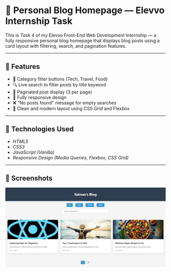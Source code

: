 # 📝 Personal Blog Homepage — Elevvo Internship Task

This is _Task 4_ of my Elevvo Front-End Web Development Internship — a fully responsive personal blog homepage that displays blog posts using a card layout with filtering, search, and pagination features.

---

## 🚀 Features

- 🧭 Category filter buttons (Tech, Travel, Food)
- 🔍 Live search to filter posts by title keyword
- 📑 Paginated post display (3 per page)
- 📱 Fully responsive design
- ❌ "No posts found" message for empty searches
- 💅 Clean and modern layout using CSS Grid and Flexbox

---

## 🧠 Technologies Used

- _HTML5_
- _CSS3_
- _JavaScript (Vanilla)_
- _Responsive Design (Media Queries, Flexbox, CSS Grid)_

---

## 📸 Screenshots

![Blog Homepage Screenshot](blog-homepage.jpeg)
